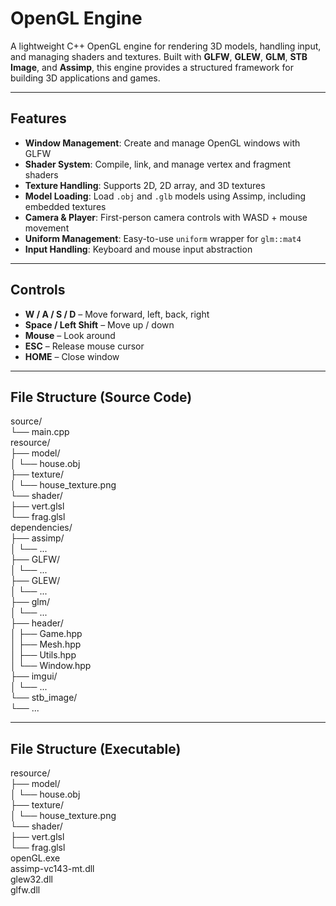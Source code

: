 # OpenGL Engine

A lightweight C++ OpenGL engine for rendering 3D models, handling input, and managing shaders and textures. Built with **GLFW**, **GLEW**, **GLM**, **STB Image**, and **Assimp**, this engine provides a structured framework for building 3D applications and games.

---

## Features

- **Window Management**: Create and manage OpenGL windows with GLFW  
- **Shader System**: Compile, link, and manage vertex and fragment shaders  
- **Texture Handling**: Supports 2D, 2D array, and 3D textures  
- **Model Loading**: Load `.obj` and `.glb` models using Assimp, including embedded textures  
- **Camera & Player**: First-person camera controls with WASD + mouse movement  
- **Uniform Management**: Easy-to-use `uniform` wrapper for `glm::mat4`  
- **Input Handling**: Keyboard and mouse input abstraction  

---

## Controls

- **W / A / S / D** – Move forward, left, back, right  
- **Space / Left Shift** – Move up / down  
- **Mouse** – Look around  
- **ESC** – Release mouse cursor  
- **HOME** – Close window  

---

## File Structure (Source Code)

source/  
└── main.cpp  
resource/  
├── model/  
│ └── house.obj  
├── texture/  
│ └── house_texture.png  
└── shader/  
├── vert.glsl  
└── frag.glsl  
dependencies/  
├── assimp/  
│ └── ...  
├── GLFW/  
│ └── ...  
├── GLEW/  
│ └── ...  
├── glm/  
│ └── ...  
├── header/  
│ ├── Game.hpp  
│ ├── Mesh.hpp  
│ ├── Utils.hpp  
│ └── Window.hpp  
├── imgui/  
│ └── ...  
└── stb_image/  
└── ...  

---

## File Structure (Executable)

resource/  
├── model/  
│ └── house.obj  
├── texture/  
│ └── house_texture.png  
└── shader/  
├── vert.glsl  
└── frag.glsl  
openGL.exe  
assimp-vc143-mt.dll  
glew32.dll  
glfw.dll  

